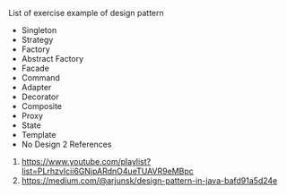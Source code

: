 List of exercise example of design pattern

- Singleton
- Strategy
- Factory
- Abstract Factory
- Facade
- Command
- Adapter
- Decorator
- Composite
- Proxy
- State
- Template
- No Design 2
References
1. https://www.youtube.com/playlist?list=PLrhzvIcii6GNjpARdnO4ueTUAVR9eMBpc
2. https://medium.com/@arjunsk/design-pattern-in-java-bafd91a5d24e
